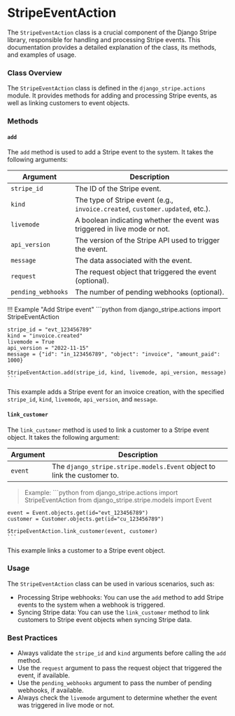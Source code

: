 

StripeEventAction
================

The `StripeEventAction` class is a crucial component of the Django Stripe library, responsible for handling and processing Stripe events. This documentation provides a detailed explanation of the class, its methods, and examples of usage.

### Class Overview

The `StripeEventAction` class is defined in the `django_stripe.actions` module. It provides methods for adding and processing Stripe events, as well as linking customers to event objects.

### Methods

#### `add`

The `add` method is used to add a Stripe event to the system. It takes the following arguments:

| Argument        | Description                                                                         |
|-----------------|-------------------------------------------------------------------------------------|
| `stripe_id`     | The ID of the Stripe event.                                                        |
| `kind`          | The type of Stripe event (e.g., `invoice.created`, `customer.updated`, etc.).     |
| `livemode`      | A boolean indicating whether the event was triggered in live mode or not.          |
| `api_version`   | The version of the Stripe API used to trigger the event.                          |
| `message`       | The data associated with the event.                                               |
| `request`       | The request object that triggered the event (optional).                           |
| `pending_webhooks` | The number of pending webhooks (optional).                                    |

!!! Example "Add Stripe event"
    ```python
    from django_stripe.actions import StripeEventAction

    stripe_id = "evt_123456789"
    kind = "invoice.created"
    livemode = True
    api_version = "2022-11-15"
    message = {"id": "in_123456789", "object": "invoice", "amount_paid": 1000}

    StripeEventAction.add(stripe_id, kind, livemode, api_version, message)
    ```

This example adds a Stripe event for an invoice creation, with the specified `stripe_id`, `kind`, `livemode`, `api_version`, and `message`.

#### `link_customer`

The `link_customer` method is used to link a customer to a Stripe event object. It takes the following argument:

| Argument        | Description                                                                         |
|-----------------|-------------------------------------------------------------------------------------|
| `event`         | The `django_stripe.stripe.models.Event` object to link the customer to.              |

> Example:
    ```python
    from django_stripe.actions import StripeEventAction
    from django_stripe.stripe.models import Event

    event = Event.objects.get(id="evt_123456789")
    customer = Customer.objects.get(id="cu_123456789")

    StripeEventAction.link_customer(event, customer)
    ```

This example links a customer to a Stripe event object.

### Usage

The `StripeEventAction` class can be used in various scenarios, such as:

* Processing Stripe webhooks: You can use the `add` method to add Stripe events to the system when a webhook is triggered.
* Syncing Stripe data: You can use the `link_customer` method to link customers to Stripe event objects when syncing Stripe data.

### Best Practices

* Always validate the `stripe_id` and `kind` arguments before calling the `add` method.
* Use the `request` argument to pass the request object that triggered the event, if available.
* Use the `pending_webhooks` argument to pass the number of pending webhooks, if available.
* Always check the `livemode` argument to determine whether the event was triggered in live mode or not.
